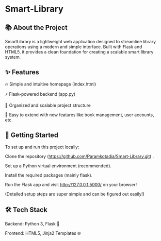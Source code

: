 # Smart-Library
## 📚 About the Project

SmartLibrary is a lightweight web application designed to streamline library operations using a modern and simple interface.
Built with Flask and HTML5, it provides a clean foundation for creating a scalable smart library system.

## ✨ Features

🔥 Simple and intuitive homepage (index.html)

⚡ Flask-powered backend (app.py)

📁 Organized and scalable project structure

🔧 Easy to extend with new features like book management, user accounts, etc.

## 🚀 Getting Started

To set up and run this project locally:

Clone the repository (https://github.com/Paramkotadia/Smart-Library.git) .

Set up a Python virtual environment (recommended).

Install the required packages (mainly flask).

Run the Flask app and visit http://127.0.0.1:5000/ on your browser!

(Detailed setup steps are super simple and can be figured out easily!)

## 🛠️ Tech Stack

Backend: Python 3, Flask 🐍

Frontend: HTML5, Jinja2 Templates 🌐
